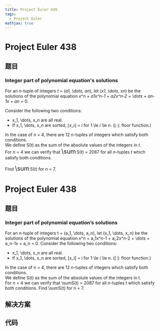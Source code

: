 ```yaml
---
title: Project Euler 438
tags:
  - Project Euler
mathjax: true
---
```

<escape><!-- more --></escape>
    
# Project Euler 438
## 题目
### Integer part of polynomial equation's solutions


For an <var>n</var>-tuple of integers <var>t</var> = (<var>a</var>_1, \dots, <var>a</var>_<var>n</var>), let (<var>x</var>_1, \dots, <var>x</var>_<var>n</var>) be the solutions of the polynomial equation <var>x</var>^<var>n</var> + <var>a</var>_1<var>x</var>^<var>n</var>-1 + <var>a</var>_2<var>x</var>^<var>n</var>-2 + \dots + <var>a</var>_<var>n</var>-1<var>x</var> + <var>a</var>_<var>n</var> = 0.


Consider the following two conditions:
<ul><li><var>x</var>_1, \dots, <var>x</var>_<var>n</var> are all real.
</li><li>If <var>x</var>_1, \dots, <var>x</var>_<var>n</var> are sorted, ⌊<var>x</var>_<var>i</var>⌋ = <var>i</var> for 1 \le <var>i</var> \le <var>n</var>. (⌊·⌋: floor function.)
</li></ul>
In the case of <var>n</var> = 4, there are 12 <var>n</var>-tuples of integers which satisfy both conditions.<br />
We define S(<var>t</var>) as the sum of the absolute values of the integers in <var>t</var>.<br />
For <var>n</var> = 4 we can verify that <span style="font-size:larger;"><span style="font-size:larger;">\sum</span></span> S(<var>t</var>) = 2087 for all <var>n</var>-tuples <var>t</var> which satisfy both conditions.


Find <span style="font-size:larger;"><span style="font-size:larger;">\sum</span></span> S(<var>t</var>) for <var>n</var> = 7.



# Project Euler 438
## 题目
### Integer part of polynomial equation’s solutions

For an n-tuple of integers t = (a_1, \dots, a_n), let (x_1, \dots, x_n) be the solutions of the polynomial equation x^n + a_1x^n-1 + a_2x^n-2 + \dots + a_n-1x + a_n = 0.
Consider the following two conditions:
<ul>
<li>x_1, \dots, x_n are all real.</li>
<li>If x_1, \dots, x_n are sorted, [x_i] = i for 1 \le i \le n. ([·]: floor function.)</li>
</ul>
In the case of n = 4, there are 12 n-tuples of integers which satisfy both conditions.<br>We define S(t) as the sum of the absolute values of the integers in t.<br>For n = 4 we can verify that \sumS(t) = 2087 for all n-tuples t which satisfy both conditions.
Find \sumS(t) for n = 7.


## 解决方案


## 代码


